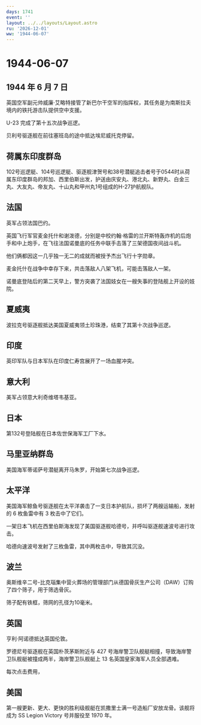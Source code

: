 ```yaml
---
days: 1741
event: ''
layout: ../../layouts/Layout.astro
ru: '2026-12-01'
ww: '1944-06-07'
---
```


# 1944-06-07

## 1944 年 6 月 7 日

英国空军副元帅威廉·艾略特接管了新巴尔干空军的指挥权，其任务是为南斯拉夫境内的铁托游击队提供空中支援。

U-23 完成了第十五次战争巡逻。

贝利号驱逐舰在前往塞班岛的途中抵达埃尼威托克停留。

## 荷属东印度群岛

102号巡逻艇、104号巡逻艇、驱逐舰津贺号和38号潜艇追击者号于0544时从荷属东印度群岛的邦加、西里伯斯出发，护送由庆安丸、港北丸、新野丸、白金三丸、大友丸、帝友丸、十山丸和甲州丸1号组成的H-27护航舰队。

## 法国

英军占领法国巴约。

英国飞行军官麦金托什和谢泼德，分别是中校约翰·格雷的兰开斯特轰炸机的后炮手和中上炮手，在飞往法国诺曼底的任务中联手击落了三架德国夜间战斗机。

他们俩都因这一几乎独一无二的成就而被授予杰出飞行十字勋章。

麦金托什在战争中幸存下来，共击落敌人八架飞机，可能击落敌人一架。

诺曼底登陆后的第二天早上，警方突袭了法国妓女在一艘失事的登陆舰上开设的妓院。

## 夏威夷

波拉克号驱逐舰抵达美国夏威夷领土珍珠港，结束了其第十次战争巡逻。

## 印度

英印军队与日本军队在印度仁寿宫展开了一场血腥冲突。

## 意大利

美军占领意大利奇维塔韦基亚。

## 日本

第132号登陆舰在日本佐世保海军工厂下水。

## 马里亚纳群岛

美国海军蒂诺萨号潜艇离开马朱罗，开始第七次战争巡逻。

## 太平洋

美国海军鲸鱼号驱逐舰在太平洋袭击了一支日本护航队，损坏了两艘运输船，发射的
6 枚鱼雷中有 3 枚击中了它们。

一架日本飞机在西里伯斯海发现了美国驱逐舰哈德号，并呼叫驱逐舰速波号进行攻击。

哈德向速波号发射了三枚鱼雷，其中两枚击中，导致其沉没。

## 波兰

奥斯维辛二号-比克瑙集中营火葬场的管理部门从德国骨灰生产公司（DAW）订购了四个筛子，用于筛选骨灰。

筛子配有铁框，筛网的孔径为10毫米。

## 英国

亨利·阿诺德抵达英国伦敦。

罗德尼号驱逐舰在英国朴茨茅斯附近与 427
号海岸警卫队舰艇相撞，导致海岸警卫队舰艇被撞成两半，海岸警卫队舰艇上 13
名英国皇家海军人员全部遇难。

每次点击费用，

## 美国

第一艘更新、更大、更快的胜利级舰艇在凯撒里士满一号造船厂安放龙骨。该舰将成为
SS Legion Victory 号并服役至 1970 年。